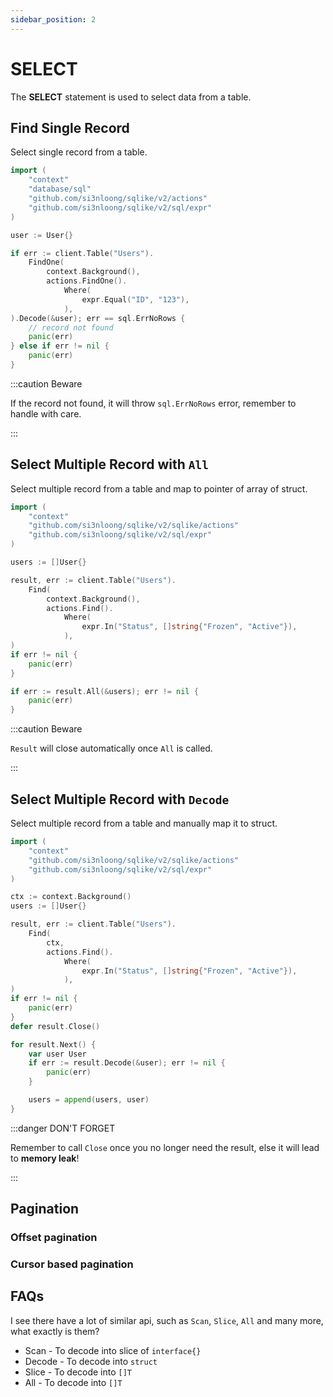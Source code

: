 ```yaml
---
sidebar_position: 2
---
```


# SELECT

The **SELECT** statement is used to select data from a table.

## Find Single Record

Select single record from a table.

```go
import (
    "context"
    "database/sql"
    "github.com/si3nloong/sqlike/v2/actions"
    "github.com/si3nloong/sqlike/v2/sql/expr"
)

user := User{}

if err := client.Table("Users").
    FindOne(
        context.Background(),
        actions.FindOne().
            Where(
                expr.Equal("ID", "123"),
            ),
).Decode(&user); err == sql.ErrNoRows {
    // record not found
    panic(err)
} else if err != nil {
    panic(err)
}
```

:::caution Beware

If the record not found, it will throw `sql.ErrNoRows` error, remember to handle with care.

:::

## Select Multiple Record with `All`

Select multiple record from a table and map to pointer of array of struct.

```go
import (
    "context"
    "github.com/si3nloong/sqlike/v2/sqlike/actions"
    "github.com/si3nloong/sqlike/v2/sql/expr"
)

users := []User{}

result, err := client.Table("Users").
    Find(
        context.Background(),
        actions.Find().
            Where(
                expr.In("Status", []string{"Frozen", "Active"}),
            ),
)
if err != nil {
    panic(err)
}

if err := result.All(&users); err != nil {
    panic(err)
}
```

:::caution Beware

`Result` will close automatically once `All` is called.

:::

## Select Multiple Record with `Decode`

Select multiple record from a table and manually map it to struct.

```go
import (
    "context"
    "github.com/si3nloong/sqlike/v2/sqlike/actions"
    "github.com/si3nloong/sqlike/v2/sql/expr"
)

ctx := context.Background()
users := []User{}

result, err := client.Table("Users").
    Find(
        ctx,
        actions.Find().
            Where(
                expr.In("Status", []string{"Frozen", "Active"}),
            ),
)
if err != nil {
    panic(err)
}
defer result.Close()

for result.Next() {
    var user User
    if err := result.Decode(&user); err != nil {
        panic(err)
    }

    users = append(users, user)
}
```

:::danger DON'T FORGET

Remember to call `Close` once you no longer need the result, else it will lead to **memory leak**!

:::

## Pagination

### Offset pagination

### Cursor based pagination

## FAQs

I see there have a lot of similar api, such as `Scan`, `Slice`, `All` and many more, what exactly is them?

- Scan - To decode into slice of `interface{}`
- Decode - To decode into `struct`
- Slice - To decode into `[]T`
- All - To decode into `[]T`
